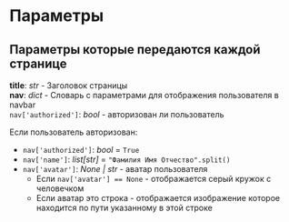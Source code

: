# Параметры

## Параметры которые передаются каждой странице

**title**: *str* - Заголовок страницы \
**nav**: *dict* - Словарь с параметрами для отображения пользователя в navbar \
`nav['authorized']`: *bool* - авторизован ли пользователь

Если пользователь авторизован: 
+ `nav['authorized']`: *bool* = `True`
+ `nav['name']`: *list[str]* = `"Фамилия Имя Отчество".split()`
+ `nav['avatar']`: *None | str* - аватар пользователя
    + Если `nav['avatar'] == None`  - отображается серый кружок с человечком
    + Если аватар это строка - отображается изображение которое находится по пути указанному в этой строке